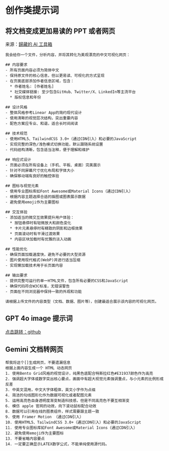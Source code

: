 # 创作类提示词
## 将文档变成更加易读的 PPT 或者网页
来源：[歸藏的 AI 工具箱](https://mp.weixin.qq.com/s/Z-u_DHF2dXGAPUvdav2Pvw)
``` [将文档变成更加易读的 PPT 或者网页]
我会给你一个文件，分析内容，并将其转化为美观漂亮的中文可视化网页：

## 内容要求
- 所有页面内容必须为简体中文
- 保持原文件的核心信息，但以更易读、可视化的方式呈现
- 在页面底部添加作者信息区域，包含：
  * 作者姓名: [作者姓名]
  * 社交媒体链接: 至少包含GitHub、Twitter/X、LinkedIn等主流平台
  * 版权信息和年份

## 设计风格
- 整体风格参考Linear App的简约现代设计
- 使用清晰的视觉层次结构，突出重要内容
- 配色方案应专业、和谐，适合长时间阅读

## 技术规范
- 使用HTML5、TailwindCSS 3.0+（通过CDN引入）和必要的JavaScript
- 实现完整的深色/浅色模式切换功能，默认跟随系统设置
- 代码结构清晰，包含适当注释，便于理解和维护

## 响应式设计
- 页面必须在所有设备上（手机、平板、桌面）完美展示
- 针对不同屏幕尺寸优化布局和字体大小
- 确保移动端有良好的触控体验

## 图标与视觉元素
- 使用专业图标库如Font Awesome或Material Icons（通过CDN引入）
- 根据内容主题选择合适的插图或图表展示数据
- 避免使用emoji作为主要图标

## 交互体验
- 添加适当的微交互效果提升用户体验：
  * 按钮悬停时有轻微放大和颜色变化
  * 卡片元素悬停时有精致的阴影和边框效果
  * 页面滚动时有平滑过渡效果
  * 内容区块加载时有优雅的淡入动画

## 性能优化
- 确保页面加载速度快，避免不必要的大型资源
- 图片使用现代格式(WebP)并进行适当压缩
- 实现懒加载技术用于长页面内容

## 输出要求
- 提供完整可运行的单一HTML文件，包含所有必要的CSS和JavaScript
- 确保代码符合W3C标准，无错误警告
- 页面在不同浏览器中保持一致的外观和功能

请根据上传文件的内容类型（文档、数据、图片等），创建最适合展示该内容的可视化网页。
```
## GPT 4o image 提示词
[点击跳转：github](https://github.com/jamez-bondos/awesome-gpt4o-images)

## Gemini 文档转网页
```
帮我将这个[]生成网页，不要遗漏信息
根据上面内容生成一个 HTML 动态网页
1. 使用Bento Grid风格的视觉设计，纯黑色底配合特斯拉红色#E31937颜色作为高亮
2. 强调超大字体或数字突出核心要点，画面中有超大视觉元素强调重点，与小元素的比例形成反差
3. 中英文混用，中文大字体粗体，英文小字作为点缀
4. 简洁的勾线图形化作为数据可视化或者配图元素
5. 运用高亮色自身透明度渐变制造科技感，但是不同高亮色不要互相渐变
6. 模仿 apple 官网的动效，向下滚动鼠标配合动效
8. 数据可以引用在线的图表组件，样式需要跟主题一致
9. 使用 Framer Motion （通过CDN引入）
10. 使用HTML5、TailwindCSS 3.0+（通过CDN引入）和必要的JavaScript
11. 使用专业图标库如Font Awesome或Material Icons（通过CDN引入）
12. 避免使用emoji作为主要图标
13. 不要省略内容要点
14. 一定要正确显示LATEX数学公式，不能单纯使用源代码。
```

